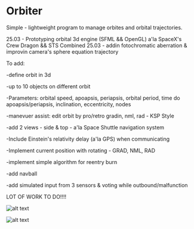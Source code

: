 # Orbiter
Simple - lightweight program to manage orbites and orbital trajectories.

25.03 - Prototyping orbital 3d engine (SFML && OpenGL) a'la SpaceX's Crew Dragon && STS Combined
25.03 - addin fotochromatic aberration & improvin camera's sphere equation trajectory



To add:

-define orbit in 3d

-up to 10 objects on different orbit 

-Parameters: orbital speed, apoapsis, periapsis, orbital period, time do apoapsis/periapsis, inclination, eccentricity, nodes

-manevuer assist: edit orbit by pro/retro gradin, nml, rad - KSP Style

-add 2 views - side & top - a'la Space Shuttle navigation system

-Include Einstein's relativity delay (a'la GPS) when communicating

-Implement current position with rotating - GRAD, NML, RAD

-implement simple algorithm for reentry burn

-add navball

-add simulated input from 3 sensors & voting while outbound/malfunction

LOT OF WORK TO DO!!!!



![alt text](https://user-images.githubusercontent.com/127039319/227673353-5fc239bb-92e4-411e-a54f-3650f826cf9b.jpg)



![alt text](https://user-images.githubusercontent.com/127039319/226501465-16664429-578d-4acc-ac39-a027a1e354b7.jpg)
